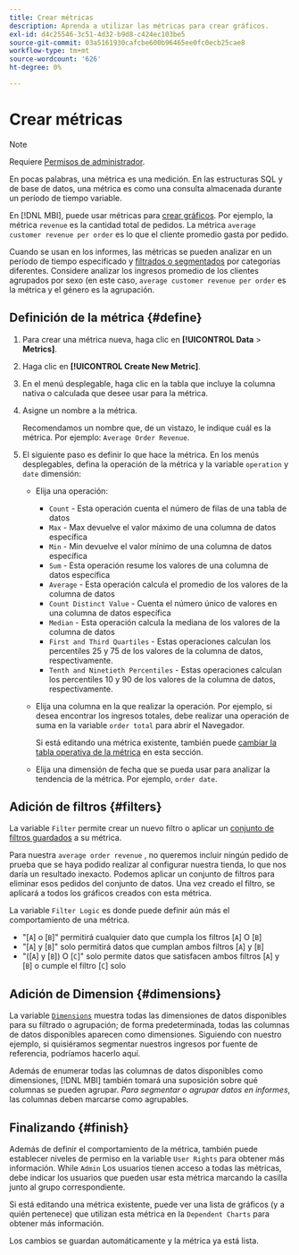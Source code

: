 ```yaml
---
title: Crear métricas
description: Aprenda a utilizar las métricas para crear gráficos.
exl-id: d4c25546-3c51-4d32-b9d8-c424ec103be5
source-git-commit: 03a5161930cafcbe600b96465ee0fc0ecb25cae8
workflow-type: tm+mt
source-wordcount: '626'
ht-degree: 0%

---
```


# Crear métricas

>[!NOTE]
>
>Requiere [Permisos de administrador](../../administrator/user-management/user-management.md).

En pocas palabras, una métrica es una medición. En las estructuras SQL y de base de datos, una métrica es como una consulta almacenada durante un período de tiempo variable.

En [!DNL MBI], puede usar métricas para [crear gráficos](../../data-user/reports/ess-rpt-build-visual.md). Por ejemplo, la métrica `revenue` es la cantidad total de pedidos. La métrica `average customer revenue per order` es lo que el cliente promedio gasta por pedido.

Cuando se usan en los informes, las métricas se pueden analizar en un período de tiempo especificado y [filtrados o segmentados](../../best-practices/segment-filter.md) por categorías diferentes. Considere analizar los ingresos promedio de los clientes agrupados por sexo (en este caso, `average customer revenue per order` es la métrica y el género es la agrupación.

## Definición de la métrica {#define}

1. Para crear una métrica nueva, haga clic en **[!UICONTROL Data** > **Metrics]**.

1. Haga clic en **[!UICONTROL Create New Metric]**.

1. En el menú desplegable, haga clic en la tabla que incluye la columna nativa o calculada que desee usar para la métrica.

1. Asigne un nombre a la métrica.

   Recomendamos un nombre que, de un vistazo, le indique cuál es la métrica. Por ejemplo: `Average Order Revenue`.

1. El siguiente paso es definir lo que hace la métrica. En los menús desplegables, defina la operación de la métrica y la variable `operation` y `date` dimensión:

   * Elija una operación:
      * `Count` - Esta operación cuenta el número de filas de una tabla de datos
      * `Max` - Max devuelve el valor máximo de una columna de datos específica
      * `Min` - Min devuelve el valor mínimo de una columna de datos específica
      * `Sum` - Esta operación resume los valores de una columna de datos específica
      * `Average` - Esta operación calcula el promedio de los valores de la columna de datos
      * `Count Distinct Value` - Cuenta el número único de valores en una columna de datos específica
      * `Median` - Esta operación calcula la mediana de los valores de la columna de datos
      * `First and Third Quartiles` - Estas operaciones calculan los percentiles 25 y 75 de los valores de la columna de datos, respectivamente.
      * `Tenth and Ninetieth Percentiles` - Estas operaciones calculan los percentiles 10 y 90 de los valores de la columna de datos, respectivamente.
   * Elija una columna en la que realizar la operación. Por ejemplo, si desea encontrar los ingresos totales, debe realizar una operación de suma en la variable `order total` para abrir el Navegador.

      Si está editando una métrica existente, también puede [cambiar la tabla operativa de la métrica](../../data-analyst/data-warehouse-mgr/change-metric-op-table.md) en esta sección.

   * Elija una dimensión de fecha que se pueda usar para analizar la tendencia de la métrica. Por ejemplo, `order date`.


## Adición de filtros {#filters}

La variable `Filter` permite crear un nuevo filtro o aplicar un [conjunto de filtros guardados](../../data-user/reports/ess-manage-data-filters.md) a su métrica.

Para nuestra `average order revenue` , no queremos incluir ningún pedido de prueba que se haya podido realizar al configurar nuestra tienda, lo que nos daría un resultado inexacto. Podemos aplicar un conjunto de filtros para eliminar esos pedidos del conjunto de datos. Una vez creado el filtro, se aplicará a todos los gráficos creados con esta métrica.

La variable `Filter Logic` es donde puede definir aún más el comportamiento de una métrica.

* &quot;\[`A`\] o \[`B`\]&quot; permitirá cualquier dato que cumpla los filtros \[`A`\] O \[`B`\]
* &quot;\[`A`\] y \[`B`\]&quot; solo permitirá datos que cumplan ambos filtros \[`A`\] y \[`B`\]
* &quot;(\[`A`\] y \[`B`\]) O \[`C`\]&quot; solo permite datos que satisfacen ambos filtros \[`A`\] y \[`B`\] o cumple el filtro \[`C`\] solo

## Adición de Dimension {#dimensions}

La variable [`Dimensions`](../../data-analyst/data-warehouse-mgr/manage-data-dimensions-metrics.md) muestra todas las dimensiones de datos disponibles para su filtrado o agrupación; de forma predeterminada, todas las columnas de datos disponibles aparecen como dimensiones. Siguiendo con nuestro ejemplo, si quisiéramos segmentar nuestros ingresos por fuente de referencia, podríamos hacerlo aquí.

Además de enumerar todas las columnas de datos disponibles como dimensiones, [!DNL MBI] también tomará una suposición sobre qué columnas se pueden agrupar. *Para segmentar o agrupar datos en informes*, las columnas deben marcarse como agrupables.

## Finalizando {#finish}

Además de definir el comportamiento de la métrica, también puede establecer niveles de permiso en la variable `User Rights` para obtener más información. While `Admin` Los usuarios tienen acceso a todas las métricas, debe indicar los usuarios que pueden usar esta métrica marcando la casilla junto al grupo correspondiente.

Si está editando una métrica existente, puede ver una lista de gráficos (y a quién pertenece) que utilizan esta métrica en la `Dependent Charts` para obtener más información.

Los cambios se guardan automáticamente y la métrica ya está lista.
